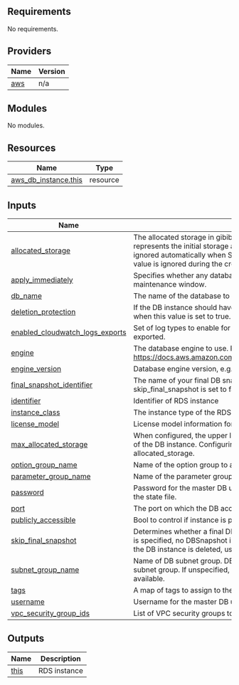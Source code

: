 <!-- BEGIN_TF_DOCS -->
## Requirements

No requirements.

## Providers

| Name | Version |
|------|---------|
| <a name="provider_aws"></a> [aws](#provider\_aws) | n/a |

## Modules

No modules.

## Resources

| Name | Type |
|------|------|
| [aws_db_instance.this](https://registry.terraform.io/providers/hashicorp/aws/latest/docs/resources/db_instance) | resource |

## Inputs

| Name | Description | Type | Default | Required |
|------|-------------|------|---------|:--------:|
| <a name="input_allocated_storage"></a> [allocated\_storage](#input\_allocated\_storage) | The allocated storage in gibibytes. If max\_allocated\_storage is configured, this argument represents the initial storage allocation and differences from the configuration will be ignored automatically when Storage Autoscaling occurs. If replicate\_source\_db is set, the value is ignored during the creation of the instance. | `number` | `20` | no |
| <a name="input_apply_immediately"></a> [apply\_immediately](#input\_apply\_immediately) | Specifies whether any database modifications are applied immediately, or during the next maintenance window. | `bool` | `true` | no |
| <a name="input_db_name"></a> [db\_name](#input\_db\_name) | The name of the database to create when the DB instance is created. | `string` | `"testdb"` | no |
| <a name="input_deletion_protection"></a> [deletion\_protection](#input\_deletion\_protection) | If the DB instance should have deletion protection enabled. The database can't be deleted when this value is set to true. | `bool` | `false` | no |
| <a name="input_enabled_cloudwatch_logs_exports"></a> [enabled\_cloudwatch\_logs\_exports](#input\_enabled\_cloudwatch\_logs\_exports) | Set of log types to enable for exporting to CloudWatch logs. If omitted, no logs will be exported. | `list(string)` | `null` | no |
| <a name="input_engine"></a> [engine](#input\_engine) | The database engine to use. For supported values, see the Engine parameter in https://docs.aws.amazon.com/AmazonRDS/latest/APIReference/API_CreateDBInstance.html | `any` | n/a | yes |
| <a name="input_engine_version"></a> [engine\_version](#input\_engine\_version) | Database engine version, e.g. "8.0" | `string` | `null` | no |
| <a name="input_final_snapshot_identifier"></a> [final\_snapshot\_identifier](#input\_final\_snapshot\_identifier) | The name of your final DB snapshot when this DB instance is deleted. Must be provided if skip\_final\_snapshot is set to false. | `string` | `null` | no |
| <a name="input_identifier"></a> [identifier](#input\_identifier) | Identifier of RDS instance | `string` | n/a | yes |
| <a name="input_instance_class"></a> [instance\_class](#input\_instance\_class) | The instance type of the RDS instance. | `string` | `"db.t3.small"` | no |
| <a name="input_license_model"></a> [license\_model](#input\_license\_model) | License model information for this DB instance. | `string` | `null` | no |
| <a name="input_max_allocated_storage"></a> [max\_allocated\_storage](#input\_max\_allocated\_storage) | When configured, the upper limit to which Amazon RDS can automatically scale the storage of the DB instance. Configuring this will automatically ignore differences to allocated\_storage. | `number` | `null` | no |
| <a name="input_option_group_name"></a> [option\_group\_name](#input\_option\_group\_name) | Name of the option group to associate with the RDS instance. | `string` | `null` | no |
| <a name="input_parameter_group_name"></a> [parameter\_group\_name](#input\_parameter\_group\_name) | Name of the parameter group to associate with the RDS instance. | `string` | `null` | no |
| <a name="input_password"></a> [password](#input\_password) | Password for the master DB user. Note that this may show up in logs, and it will be stored in the state file. | `string` | n/a | yes |
| <a name="input_port"></a> [port](#input\_port) | The port on which the DB accepts connections. | `string` | `null` | no |
| <a name="input_publicly_accessible"></a> [publicly\_accessible](#input\_publicly\_accessible) | Bool to control if instance is publicly accessible. | `bool` | `true` | no |
| <a name="input_skip_final_snapshot"></a> [skip\_final\_snapshot](#input\_skip\_final\_snapshot) | Determines whether a final DB snapshot is created before the DB instance is deleted. If true is specified, no DBSnapshot is created. If false is specified, a DB snapshot is created before the DB instance is deleted, using the value from final\_snapshot\_identifier. | `bool` | `true` | no |
| <a name="input_subnet_group_name"></a> [subnet\_group\_name](#input\_subnet\_group\_name) | Name of DB subnet group. DB instance will be created in the VPC associated with the DB subnet group. If unspecified, will be created in the default VPC, or in EC2 Classic, if available. | `string` | n/a | yes |
| <a name="input_tags"></a> [tags](#input\_tags) | A map of tags to assign to the RDS instance. | `map(string)` | `null` | no |
| <a name="input_username"></a> [username](#input\_username) | Username for the master DB user. | `string` | `"admin"` | no |
| <a name="input_vpc_security_group_ids"></a> [vpc\_security\_group\_ids](#input\_vpc\_security\_group\_ids) | List of VPC security groups to associate. | `list(string)` | `null` | no |

## Outputs

| Name | Description |
|------|-------------|
| <a name="output_this"></a> [this](#output\_this) | RDS instance |
<!-- END_TF_DOCS -->